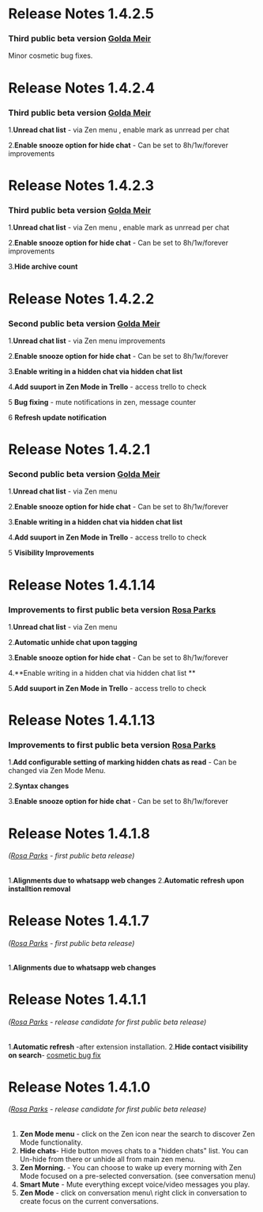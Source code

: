 # Release Notes 1.4.2.5
### Third  public beta version [Golda Meir](https://en.wikipedia.org/wiki/Golda_Meir)
Minor cosmetic bug fixes.

# Release Notes 1.4.2.4
### Third  public beta version [Golda Meir](https://en.wikipedia.org/wiki/Golda_Meir)
1.**Unread chat list** - via Zen menu , enable mark as unrread per chat

2.**Enable snooze option for hide chat** - Can be set to 8h/1w/forever improvements

# Release Notes 1.4.2.3
### Third  public beta version [Golda Meir](https://en.wikipedia.org/wiki/Golda_Meir)
1.**Unread chat list** - via Zen menu , enable mark as unrread per chat

2.**Enable snooze option for hide chat** - Can be set to 8h/1w/forever improvements

3.**Hide archive count**




# Release Notes 1.4.2.2
### Second  public beta version [Golda Meir](https://en.wikipedia.org/wiki/Golda_Meir)
1.**Unread chat list** - via Zen menu improvements

2.**Enable snooze option for hide chat** - Can be set to 8h/1w/forever

3.**Enable writing in a hidden chat via hidden chat list**

4.**Add suuport in Zen Mode in Trello** - access trello to check

5 **Bug fixing** - mute notifications in zen, message counter 

6 **Refresh update notification**
# Release Notes 1.4.2.1
### Second  public beta version [Golda Meir](https://en.wikipedia.org/wiki/Golda_Meir)
1.**Unread chat list** - via Zen menu

2.**Enable snooze option for hide chat** - Can be set to 8h/1w/forever

3.**Enable writing in a hidden chat via hidden chat list**

4.**Add suuport in Zen Mode in Trello** - access trello to check

5 **Visibility Improvements**


# Release Notes 1.4.1.14
### Improvements to first public beta version [Rosa Parks](https://en.wikipedia.org/wiki/Rosa_Parks)
1.**Unread chat list** - via Zen menu

2.**Automatic unhide chat upon tagging**

3.**Enable snooze option for hide chat** - Can be set to 8h/1w/forever

4.**Enable writing in a hidden chat via hidden chat list **

5.**Add suuport in Zen Mode in Trello** - access trello to check

# Release Notes 1.4.1.13
### Improvements to first public beta version [Rosa Parks](https://en.wikipedia.org/wiki/Rosa_Parks)
1.**Add configurable setting of marking hidden chats as read** - Can be changed via Zen Mode Menu.

2.**Syntax changes** 

3.**Enable snooze option for hide chat** - Can be set to 8h/1w/forever

# Release Notes 1.4.1.8
###### ([Rosa Parks](https://en.wikipedia.org/wiki/Rosa_Parks) - first public beta release)
1.**Alignments due to whatsapp web changes**
2.**Automatic refresh upon installtion removal**

# Release Notes 1.4.1.7
###### ([Rosa Parks](https://en.wikipedia.org/wiki/Rosa_Parks) - first public beta release)
1.**Alignments due to whatsapp web changes**


# Release Notes 1.4.1.1
###### ([Rosa Parks](https://en.wikipedia.org/wiki/Rosa_Parks) - release candidate for first public beta release)
1.**Automatic refresh** -after extension installation.
2.**Hide contact visibility on search**- [cosmetic bug fix](https://github.com/zen-mode/Whatsapp-Zen-Mode/issues/81)



# Release Notes 1.4.1.0
###### ([Rosa Parks](https://en.wikipedia.org/wiki/Rosa_Parks) - release candidate for first public beta release)

1. **Zen Mode menu** - click on the Zen icon near the search to discover Zen Mode functionality.
2. **Hide chats**- Hide button moves chats to a "hidden chats" list. You can Un-hide from there or unhide all from main zen menu.
3. **Zen Morning.** - You can choose to wake up every morning with Zen Mode focused on a pre-selected conversation. (see conversation menu)
4. **Smart Mute** - Mute everything except voice/video messages you play.
5. **Zen Mode**  - click on conversation menu\ right click in conversation to create focus on the current conversations. 
